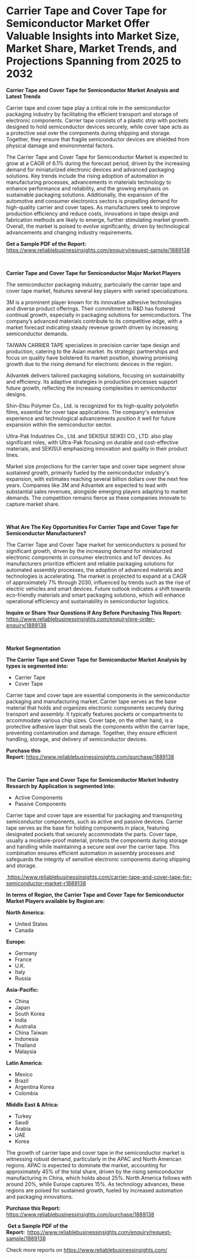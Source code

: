 <p><h1>Carrier Tape and Cover Tape for Semiconductor Market Offer Valuable Insights into Market Size, Market Share, Market Trends, and Projections Spanning from 2025 to 2032</h1></p><p><strong>Carrier Tape and Cover Tape for Semiconductor Market Analysis and Latest Trends</strong></p>
<p><p>Carrier tape and cover tape play a critical role in the semiconductor packaging industry by facilitating the efficient transport and storage of electronic components. Carrier tape consists of a plastic strip with pockets designed to hold semiconductor devices securely, while cover tape acts as a protective seal over the components during shipping and storage. Together, they ensure that fragile semiconductor devices are shielded from physical damage and environmental factors.</p><p>The Carrier Tape and Cover Tape for Semiconductor Market is expected to grow at a CAGR of 6.1% during the forecast period, driven by the increasing demand for miniaturized electronic devices and advanced packaging solutions. Key trends include the rising adoption of automation in manufacturing processes, advancements in materials technology to enhance performance and reliability, and the growing emphasis on sustainable packaging solutions. Additionally, the expansion of the automotive and consumer electronics sectors is propelling demand for high-quality carrier and cover tapes. As manufacturers seek to improve production efficiency and reduce costs, innovations in tape design and fabrication methods are likely to emerge, further stimulating market growth. Overall, the market is poised to evolve significantly, driven by technological advancements and changing industry requirements.</p></p>
<p><strong>Get a Sample PDF of the Report:&nbsp;</strong> <a href="https://www.reliablebusinessinsights.com/enquiry/request-sample/1889138?utm_campaign=1873&utm_medium=2&utm_source=Github&utm_content=ia&utm_term=14012025&utm_id=carrier-tape-and-cover-tape-for-semiconductor">https://www.reliablebusinessinsights.com/enquiry/request-sample/1889138</a></p>
<p>&nbsp;</p>
<p><strong>Carrier Tape and Cover Tape for Semiconductor Major Market Players</strong></p>
<p><p>The semiconductor packaging industry, particularly the carrier tape and cover tape market, features several key players with varied specializations. </p><p>3M is a prominent player known for its innovative adhesive technologies and diverse product offerings. Their commitment to R&D has fostered continual growth, especially in packaging solutions for semiconductors. The company’s advanced materials contribute to its competitive edge, with a market forecast indicating steady revenue growth driven by increasing semiconductor demands.</p><p>TAIWAN CARRIER TAPE specializes in precision carrier tape design and production, catering to the Asian market. Its strategic partnerships and focus on quality have bolstered its market position, showing promising growth due to the rising demand for electronic devices in the region.</p><p>Advantek delivers tailored packaging solutions, focusing on sustainability and efficiency. Its adaptive strategies in production processes support future growth, reflecting the increasing complexities in semiconductor designs. </p><p>Shin-Etsu Polymer Co., Ltd. is recognized for its high-quality polyolefin films, essential for cover tape applications. The company's extensive experience and technological advancements position it well for future expansion within the semiconductor sector.</p><p>Ultra-Pak Industries Co., Ltd. and SEKISUI SEIKEI CO., LTD. also play significant roles, with Ultra-Pak focusing on durable and cost-effective materials, and SEKISUI emphasizing innovation and quality in their product lines. </p><p>Market size projections for the carrier tape and cover tape segment show sustained growth, primarily fueled by the semiconductor industry's expansion, with estimates reaching several billion dollars over the next few years. Companies like 3M and Advantek are expected to lead with substantial sales revenues, alongside emerging players adapting to market demands. The competition remains fierce as these companies innovate to capture market share.</p></p>
<p>&nbsp;</p>
<p><strong>What Are The Key Opportunities For Carrier Tape and Cover Tape for Semiconductor Manufacturers?</strong></p>
<p><p>The Carrier Tape and Cover Tape market for semiconductors is poised for significant growth, driven by the increasing demand for miniaturized electronic components in consumer electronics and IoT devices. As manufacturers prioritize efficient and reliable packaging solutions for automated assembly processes, the adoption of advanced materials and technologies is accelerating. The market is projected to expand at a CAGR of approximately 7% through 2030, influenced by trends such as the rise of electric vehicles and smart devices. Future outlook indicates a shift towards eco-friendly materials and smart packaging solutions, which will enhance operational efficiency and sustainability in semiconductor logistics.</p></p>
<p><strong>Inquire or Share Your Questions If Any Before Purchasing This Report:</strong> <a href="https://www.reliablebusinessinsights.com/enquiry/pre-order-enquiry/1889138?utm_campaign=1873&utm_medium=2&utm_source=Github&utm_content=ia&utm_term=14012025&utm_id=carrier-tape-and-cover-tape-for-semiconductor">https://www.reliablebusinessinsights.com/enquiry/pre-order-enquiry/1889138</a></p>
<p>&nbsp;</p>
<p><strong>Market Segmentation</strong></p>
<p><strong>The Carrier Tape and Cover Tape for Semiconductor Market Analysis by types is segmented into:</strong></p>
<p><ul><li>Carrier Tape</li><li>Cover Tape</li></ul></p>
<p><p>Carrier tape and cover tape are essential components in the semiconductor packaging and manufacturing market. Carrier tape serves as the base material that holds and organizes electronic components securely during transport and assembly. It typically features pockets or compartments to accommodate various chip sizes. Cover tape, on the other hand, is a protective adhesive layer that seals the components within the carrier tape, preventing contamination and damage. Together, they ensure efficient handling, storage, and delivery of semiconductor devices.</p></p>
<p><strong>Purchase this Report:&nbsp;</strong><a href="https://www.reliablebusinessinsights.com/purchase/1889138?utm_campaign=1873&utm_medium=2&utm_source=Github&utm_content=ia&utm_term=14012025&utm_id=carrier-tape-and-cover-tape-for-semiconductor">https://www.reliablebusinessinsights.com/purchase/1889138</a></p>
<p>&nbsp;</p>
<p><strong>The Carrier Tape and Cover Tape for Semiconductor Market Industry Research by Application is segmented into:</strong></p>
<p><ul><li>Active Components</li><li>Passive Components</li></ul></p>
<p><p>Carrier tape and cover tape are essential for packaging and transporting semiconductor components, such as active and passive devices. Carrier tape serves as the base for holding components in place, featuring designated pockets that securely accommodate the parts. Cover tape, usually a moisture-proof material, protects the components during storage and handling while maintaining a secure seal over the carrier tape. This combination ensures efficient automation in assembly processes and safeguards the integrity of sensitive electronic components during shipping and storage.</p></p>
<p><a href="https://www.reliablebusinessinsights.com/carrier-tape-and-cover-tape-for-semiconductor-market-r1889138?utm_campaign=1873&utm_medium=2&utm_source=Github&utm_content=ia&utm_term=14012025&utm_id=carrier-tape-and-cover-tape-for-semiconductor">&nbsp;https://www.reliablebusinessinsights.com/carrier-tape-and-cover-tape-for-semiconductor-market-r1889138</a></p>
<p><strong>In terms of Region, the Carrier Tape and Cover Tape for Semiconductor Market Players available by Region are:</strong></p>
<p>
    <p> <strong> North America: </strong>
        <ul>
            <li>United States</li>
            <li>Canada</li>
        </ul>
        </p> 
    <p> <strong> Europe: </strong>
        <ul>
            <li>Germany</li>
            <li>France</li>
            <li>U.K.</li>
            <li>Italy</li>
            <li>Russia</li>
        </ul>
        </p> 
    <p> <strong> Asia-Pacific: </strong>
        <ul>
            <li>China</li>
            <li>Japan</li>
            <li>South Korea</li>
            <li>India</li>
            <li>Australia</li>
            <li>China Taiwan</li>
            <li>Indonesia</li>
            <li>Thailand</li>
            <li>Malaysia</li>
        </ul>
        </p> 
    <p> <strong> Latin America: </strong>
        <ul>
            <li>Mexico</li>
            <li>Brazil</li>
            <li>Argentina Korea</li>
            <li>Colombia</li>
        </ul>
        </p> 
    <p> <strong> Middle East & Africa: </strong>
        <ul>
            <li>Turkey</li>
            <li>Saudi</li>
            <li>Arabia</li>
            <li>UAE</li>
            <li>Korea</li>
        </ul>
    </p>
    </p>
<p><p>The growth of carrier tape and cover tape in the semiconductor market is witnessing robust demand, particularly in the APAC and North American regions. APAC is expected to dominate the market, accounting for approximately 45% of the total share, driven by the rising semiconductor manufacturing in China, which holds about 25%. North America follows with around 20%, while Europe captures 15%. As technology advances, these regions are poised for sustained growth, fueled by increased automation and packaging innovations.</p></p>
<p><strong>Purchase this Report: </strong><a href="https://www.reliablebusinessinsights.com/purchase/1889138?utm_campaign=1873&utm_medium=2&utm_source=Github&utm_content=ia&utm_term=14012025&utm_id=carrier-tape-and-cover-tape-for-semiconductor">https://www.reliablebusinessinsights.com/purchase/1889138</a></p>
<p>&nbsp;<strong>Get a Sample PDF of the Report:&nbsp;&nbsp;</strong><a href="https://www.reliablebusinessinsights.com/enquiry/request-sample/1889138?utm_campaign=1873&utm_medium=2&utm_source=Github&utm_content=ia&utm_term=14012025&utm_id=carrier-tape-and-cover-tape-for-semiconductor">https://www.reliablebusinessinsights.com/enquiry/request-sample/1889138</a></p>
<p><strong></strong></p>
<p>Check more reports on <a href="https://www.reliablebusinessinsights.com/?utm_campaign=1873&utm_medium=2&utm_source=Github&utm_content=ia&utm_term=14012025&utm_id=carrier-tape-and-cover-tape-for-semiconductor">https://www.reliablebusinessinsights.com/</a></p>
